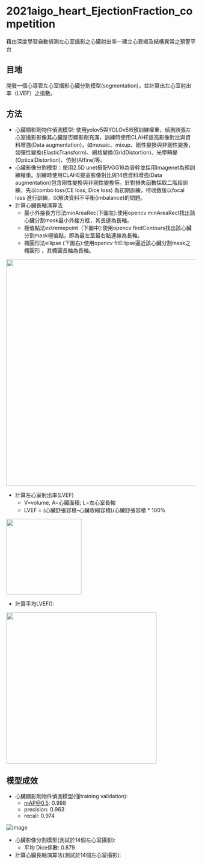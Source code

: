 # 2021aigo_heart_EjectionFraction_competition
藉由深度學習自動偵測左心室攝影之心臟射出率—建立心衰竭及結構異常之預警平台

## 目地
開發一個心導管左心室攝影心臟分割模型(segmentation)，並計算出左心室射出率（LVEF）之指數。

## 方法
- 心臟顯影劑物件偵測模型: 使用yolov5與YOLOv5l6預訓練權重，偵測該張左心室攝影影像其心臟是否顯影劑充滿，訓練時使用CLAHE提高影像對比與資料增強(Data augmentation)，如mosaic、mixup、剛性變換與非剛性變換，如彈性變換(ElasticTransform)、網格變換(GridDistortion)、光學畸變(OpticalDistortion)、仿射(Affine)等。
- 心臟影像分割模型：使用2.5D unet搭配VGG16為骨幹並採用Imagenet為預訓練權重。訓練時使用CLAHE提高影像對比與14倍資料增強(Data augmentation)包含剛性變換與非剛性變換等。針對損失函數採取二階段訓練，先以combo loss(CE loss, Dice loss) 為初期訓練，待收斂後以focal loss 進行訓練，以解決資料不平衡(imbalance)的問題。
- 計算心臟長軸演算法
  - 最小外接長方形法minAreaRec(下圖左):使用opencv minAreaRect找出該心臟分割mask最小外接方框，其長邊為長軸。
  - 極值點法extremepoint（下圖中):使用opencv findContours找出該心臟分割mask極值點，即為最左至最右點連線為長軸。
  - 橢圓形法ellipse (下圖右):使用opencv fitEllipse逼近該心臟分割mask之橢圓形 ，其橢圓長軸為長軸。
 
<img align="center" src="https://user-images.githubusercontent.com/44295049/137444917-e312fad1-011c-4f32-a7d1-53096459ff32.png" width="600" />

- 計算左心室射出率(LVEF)
  - V=volume, A=心臟面積; L=左心室長軸
  - LVEF = (心臟舒張容積-心臟收縮容積)/心臟舒張容積 * 100%

<img align="center" src="https://user-images.githubusercontent.com/44295049/137442560-3a01f7bb-6c91-41f1-9899-d991fe539afc.png" width="200" />

  - 計算平均LVEF():

<img align="center" src="https://user-images.githubusercontent.com/44295049/137453071-ec831130-9ec2-4d6c-83ce-53f2a21832f5.png" width="400" />

## 模型成效
- 心臟顯影劑物件偵測模型(僅training validation):
  - mAP@0.5: 0.988
  - precision: 0.963
  - recall: 0.974

![image](https://user-images.githubusercontent.com/44295049/137448452-8b17dc5c-9c37-4bff-bd48-5093773c7feb.png)

- 心臟影像分割模型(測試於14個左心室攝影):
  - 平均 Dice係數: 0.879
- 計算心臟長軸演算法(測試於14個左心室攝影):
